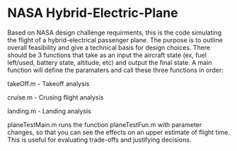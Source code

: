 # NASA Hybrid-Electric-Plane
Based on NASA design challenge requirments, this is the code simulating the flight of a hybrid-electrical passenger plane. The purpose is to outline overall feasibility and give a technical basis for design choices.
There should be 3 functions that take as an input the aircraft state (ex, fuel left/used, battery state, altitude, etc) and output the final state. A main function will define the paramaters and call these three functions in order:

takeOff.m - Takeoff analysis

cruise.m - Crusing flight analysis

landing.m - Landing analysis

planeTestMain.m runs the function planeTestFun.m with parameter changes, so that you can see the effects on an upper estimate of flight time. This is useful for evaluating trade-offs and justifying decisions.
